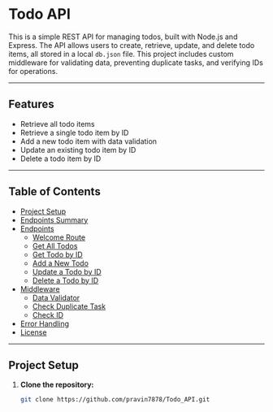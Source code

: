  # Todo API

This is a simple REST API for managing todos, built with Node.js and Express. The API allows users to create, retrieve, update, and delete todo items, all stored in a local `db.json` file. This project includes custom middleware for validating data, preventing duplicate tasks, and verifying IDs for operations.

---

## Features

- Retrieve all todo items
- Retrieve a single todo item by ID
- Add a new todo item with data validation
- Update an existing todo item by ID
- Delete a todo item by ID

---

## Table of Contents

- [Project Setup](#project-setup)
- [Endpoints Summary](#endpoints-summary)
- [Endpoints](#endpoints)
  - [Welcome Route](#1-welcome-route)
  - [Get All Todos](#2-fetch-all-todos)
  - [Get Todo by ID](#3-fetch-a-single-todo-by-id)
  - [Add a New Todo](#4-add-a-new-todo)
  - [Update a Todo by ID](#5-update-a-todo-by-id)
  - [Delete a Todo by ID](#6-delete-a-todo-by-id)
- [Middleware](#middleware)
  - [Data Validator](#dataValidator)
  - [Check Duplicate Task](#chackDuplicateTask)
  - [Check ID](#chackID)
- [Error Handling](#error-handling)
- [License](#license)

---

## Project Setup

1. **Clone the repository:**
   ```bash
   git clone https://github.com/pravin7878/Todo_API.git
